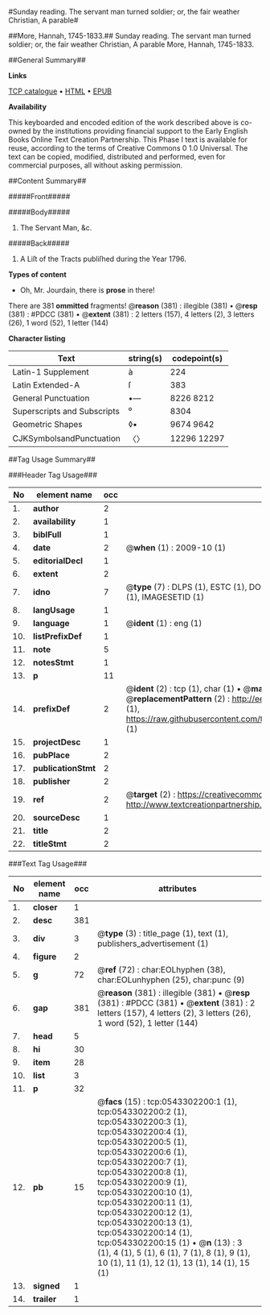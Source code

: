 #Sunday reading. The servant man turned soldier; or, the fair weather Christian, A parable#

##More, Hannah, 1745-1833.##
Sunday reading. The servant man turned soldier; or, the fair weather Christian, A parable
More, Hannah, 1745-1833.

##General Summary##

**Links**

[TCP catalogue](http://www.ota.ox.ac.uk/tcp/)  • 
[HTML](http://tei.it.ox.ac.uk/tcp/Texts-HTML/free/004/004902257.html)  • 
[EPUB](http://tei.it.ox.ac.uk/tcp/Texts-EPUB/free/004/004902257.epub)

**Availability**

This keyboarded and encoded edition of the
	       work described above is co-owned by the institutions
	       providing financial support to the Early English Books
	       Online Text Creation Partnership. This Phase I text is
	       available for reuse, according to the terms of Creative
	       Commons 0 1.0 Universal. The text can be copied,
	       modified, distributed and performed, even for
	       commercial purposes, all without asking permission.


##Content Summary##

#####Front#####

#####Body#####

1. The Servant Man, &c.

#####Back#####

1. A Liſt of the Tracts publiſhed during the Year 1796.

**Types of content**

  * Oh, Mr. Jourdain, there is **prose** in there!

There are 381 **ommitted** fragments! 
 @__reason__ (381) : illegible (381)  •  @__resp__ (381) : #PDCC (381)  •  @__extent__ (381) : 2 letters (157), 4 letters (2), 3 letters (26), 1 word (52), 1 letter (144)

**Character listing**


|Text|string(s)|codepoint(s)|
|---|---|---|
|Latin-1 Supplement|à|224|
|Latin Extended-A|ſ|383|
|General Punctuation|•—|8226 8212|
|Superscripts             and Subscripts|⁰|8304|
|Geometric Shapes|◊▪|9674 9642|
|CJKSymbolsandPunctuation|〈〉|12296 12297|

##Tag Usage Summary##

###Header Tag Usage###

|No|element name|occ|attributes|
|---|---|---|---|
|1.|__author__|2||
|2.|__availability__|1||
|3.|__biblFull__|1||
|4.|__date__|2| @__when__ (1) : 2009-10 (1)|
|5.|__editorialDecl__|1||
|6.|__extent__|2||
|7.|__idno__|7| @__type__ (7) : DLPS (1), ESTC (1), DOCNO (1), TCP (1), GALEDOCNO (1), CONTENTSET (1), IMAGESETID (1)|
|8.|__langUsage__|1||
|9.|__language__|1| @__ident__ (1) : eng (1)|
|10.|__listPrefixDef__|1||
|11.|__note__|5||
|12.|__notesStmt__|1||
|13.|__p__|11||
|14.|__prefixDef__|2| @__ident__ (2) : tcp (1), char (1)  •  @__matchPattern__ (2) : ([0-9\-]+):([0-9IVX]+) (1), (.+) (1)  •  @__replacementPattern__ (2) : http://eebo.chadwyck.com/downloadtiff?vid=$1&page=$2 (1), https://raw.githubusercontent.com/textcreationpartnership/Texts/master/tcpchars.xml#$1 (1)|
|15.|__projectDesc__|1||
|16.|__pubPlace__|2||
|17.|__publicationStmt__|2||
|18.|__publisher__|2||
|19.|__ref__|2| @__target__ (2) : https://creativecommons.org/publicdomain/zero/1.0/ (1), http://www.textcreationpartnership.org/docs/. (1)|
|20.|__sourceDesc__|1||
|21.|__title__|2||
|22.|__titleStmt__|2||


###Text Tag Usage###

|No|element name|occ|attributes|
|---|---|---|---|
|1.|__closer__|1||
|2.|__desc__|381||
|3.|__div__|3| @__type__ (3) : title_page (1), text (1), publishers_advertisement (1)|
|4.|__figure__|2||
|5.|__g__|72| @__ref__ (72) : char:EOLhyphen (38), char:EOLunhyphen (25), char:punc (9)|
|6.|__gap__|381| @__reason__ (381) : illegible (381)  •  @__resp__ (381) : #PDCC (381)  •  @__extent__ (381) : 2 letters (157), 4 letters (2), 3 letters (26), 1 word (52), 1 letter (144)|
|7.|__head__|5||
|8.|__hi__|30||
|9.|__item__|28||
|10.|__list__|3||
|11.|__p__|32||
|12.|__pb__|15| @__facs__ (15) : tcp:0543302200:1 (1), tcp:0543302200:2 (1), tcp:0543302200:3 (1), tcp:0543302200:4 (1), tcp:0543302200:5 (1), tcp:0543302200:6 (1), tcp:0543302200:7 (1), tcp:0543302200:8 (1), tcp:0543302200:9 (1), tcp:0543302200:10 (1), tcp:0543302200:11 (1), tcp:0543302200:12 (1), tcp:0543302200:13 (1), tcp:0543302200:14 (1), tcp:0543302200:15 (1)  •  @__n__ (13) : 3 (1), 4 (1), 5 (1), 6 (1), 7 (1), 8 (1), 9 (1), 10 (1), 11 (1), 12 (1), 13 (1), 14 (1), 15 (1)|
|13.|__signed__|1||
|14.|__trailer__|1||
